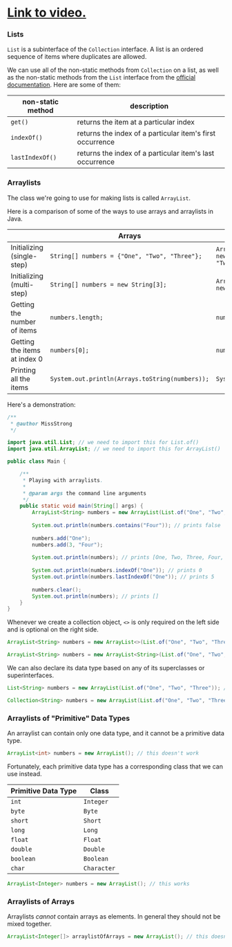 # [Link to video.](https://www.youtube.com/watch?v=OnZrmzvAQ7Y&list=PLVD25niNi0BlrBcSEHETFCRRZspWLdrTg)

### Lists

`List` is a subinterface of the `Collection` interface. A list is an ordered sequence of items where duplicates are allowed.

We can use all of the non-static methods from `Collection` on a list, as well as the non-static methods from the `List` interface from the [official documentation](https://docs.oracle.com/javase/8/docs/api/java/util/List.html). Here are some of them:

| non-static method | description | 
| --- | --- |
| `get()` | returns the item at a particular index |
| `indexOf()` | returns the index of a particular item's first occurrence |
| `lastIndexOf()` | returns the index of a particular item's last occurrence |

### Arraylists

The class we're going to use for making lists is called `ArrayList`. 

Here is a comparison of some of the ways to use arrays and arraylists in Java.

| | Arrays | Arraylists |
| --- | --- | --- |
| Initializing (single-step) | `String[] numbers = {"One", "Two", "Three"};` | `ArrayList<String> numbers = new ArrayList(List.of("One", "Two", "Three"));` |
| Initializing (multi-step) | `String[] numbers = new String[3];` | `ArrayList<String> numbers = new ArrayList();` |
| Getting the number of items | `numbers.length;` | `numbers.size();` |
| Getting the items at index 0 | `numbers[0];` | `numbers.get(0);` |
| Printing all the items | `System.out.println(Arrays.toString(numbers));` | `System.out.println(numbers);` |

Here's a demonstration:

```java
/**
 * @author MissStrong
 */

import java.util.List; // we need to import this for List.of()
import java.util.ArrayList; // we need to import this for ArrayList()

public class Main {

    /**
     * Playing with arraylists.
     *
     * @param args the command line arguments
     */
    public static void main(String[] args) {
        ArrayList<String> numbers = new ArrayList(List.of("One", "Two", "Three", "Five"));
    
        System.out.println(numbers.contains("Four")); // prints false
    
        numbers.add("One");
        numbers.add(3, "Four");
    
        System.out.println(numbers); // prints [One, Two, Three, Four, Five, One]
    
        System.out.println(numbers.indexOf("One")); // prints 0
        System.out.println(numbers.lastIndexOf("One")); // prints 5
    
        numbers.clear();
        System.out.println(numbers); // prints []
    }    
}
```


Whenever we create a collection object, `<>` is only required on the left side and is optional on the right side.

```java
ArrayList<String> numbers = new ArrayList<>(List.of("One", "Two", "Three")); // this works too
```

```java
ArrayList<String> numbers = new ArrayList<String>(List.of("One", "Two", "Three")); // this works too
```

We can also declare its data type based on any of its superclasses or superinterfaces.

```java
List<String> numbers = new ArrayList(List.of("One", "Two", "Three")); // this works too
```

```java
Collection<String> numbers = new ArrayList(List.of("One", "Two", "Three")); // this works too if we import java.util.Collection
```

### Arraylists of "Primitive" Data Types

An arraylist can contain only one data type, and it cannot be a primitive data type. 

```java
ArrayList<int> numbers = new ArrayList(); // this doesn't work
```

Fortunately, each primitive data type has a corresponding class that we can use instead. 

| Primitive Data Type | Class |
| --- | --- |
| `int` | `Integer` |
| `byte` | `Byte` |
| `short` | `Short` |
| `long` | `Long` |
| `float` | `Float` |
| `double` | `Double` |
| `boolean` | `Boolean` |
| `char` | `Character` |

```java
ArrayList<Integer> numbers = new ArrayList(); // this works
```

### Arraylists of Arrays

Arraylists *cannot* contain arrays as elements. In general they should not be mixed together.

```java
ArrayList<Integer[]> arraylistOfArrays = new ArrayList(); // this doesn't work
```
